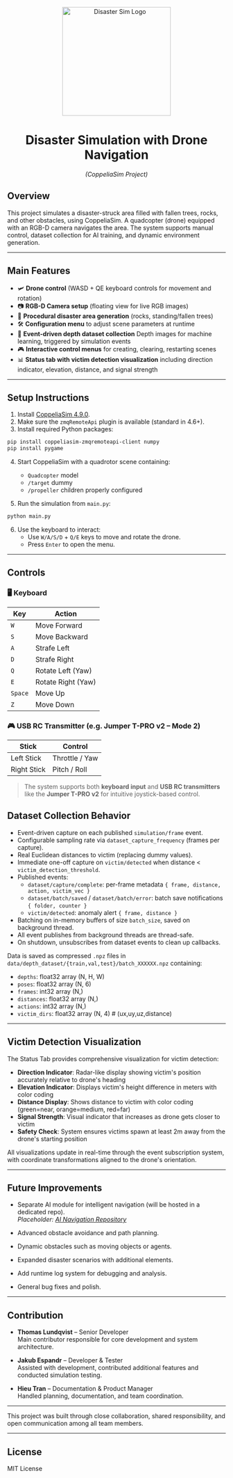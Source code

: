 <p align="center">
  <a href="https://i.imghippo.com/files/snk6965sI.png">
    <img src="https://i.imghippo.com/files/snk6965sI.png" alt="Disaster Sim Logo" width="250"/>
  </a>
</p>

<h1 align="center">Disaster Simulation with Drone Navigation</h1>
<p align="center"><em>(CoppeliaSim Project)</em></p>

## Overview

This project simulates a disaster-struck area filled with fallen trees, rocks, and other obstacles, using CoppeliaSim. 
A quadcopter (drone) equipped with an RGB-D camera navigates the area. 
The system supports manual control, dataset collection for AI training, and dynamic environment generation.

---

## Main Features

- 🛩️ **Drone control** (WASD + QE keyboard controls for movement and rotation)
- 📷 **RGB-D Camera setup** (floating view for live RGB images)
- 🌳 **Procedural disaster area generation** (rocks, standing/fallen trees)
- 🛠️ **Configuration menu** to adjust scene parameters at runtime
- 🧠 **Event-driven depth dataset collection** Depth images for machine learning, triggered by simulation events
- 🎮 **Interactive control menus** for creating, clearing, restarting scenes
- 📊 **Status tab with victim detection visualization** including direction indicator, elevation, distance, and signal strength

---

## Setup Instructions

1. Install [CoppeliaSim 4.9.0](https://www.coppeliarobotics.com/downloads.html).
2. Make sure the `zmqRemoteApi` plugin is available (standard in 4.6+).
3. Install required Python packages:

```bash
pip install coppeliasim-zmqremoteapi-client numpy
pip install pygame
```

4. Start CoppeliaSim with a quadrotor scene containing:
   - `Quadcopter` model
   - `/target` dummy
   - `/propeller` children properly configured

5. Run the simulation from `main.py`:

```bash
python main.py
```

6. Use the keyboard to interact:
   - Use `W/A/S/D` + `Q/E` keys to move and rotate the drone.
   - Press `Enter` to open the menu.
---

## Controls

### 🖥️ Keyboard

| Key     | Action             |
|---------|--------------------|
| `W`     | Move Forward       |
| `S`     | Move Backward      |
| `A`     | Strafe Left        |
| `D`     | Strafe Right       |
| `Q`     | Rotate Left (Yaw)  |
| `E`     | Rotate Right (Yaw) |
| `Space` | Move Up            |
| `Z`     | Move Down          |

### 🎮 USB RC Transmitter (e.g. Jumper T-PRO v2 – Mode 2)

| Stick            | Control           |
|------------------|-------------------|
| Left Stick       | Throttle / Yaw    |
| Right Stick      | Pitch / Roll      |

> The system supports both **keyboard input** and **USB RC transmitters** like the **Jumper T-PRO v2** for intuitive joystick-based control.


## Dataset Collection Behavior

- Event-driven capture on each published `simulation/frame` event.
- Configurable sampling rate via `dataset_capture_frequency` (frames per capture).
- Real Euclidean distances to victim (replacing dummy values).
- Immediate one-off capture on `victim/detected` when distance < `victim_detection_threshold`.
- Published events:
  - `dataset/capture/complete`: per-frame metadata `{ frame, distance, action, victim_vec }`
  - `dataset/batch/saved` / `dataset/batch/error`: batch save notifications `{ folder, counter }`
  - `victim/detected`: anomaly alert `{ frame, distance }`
- Batching on in-memory buffers of size `batch_size`, saved on background thread.
- All event publishes from background threads are thread-safe.
- On shutdown, unsubscribes from dataset events to clean up callbacks.

Data is saved as compressed `.npz` files in `data/depth_dataset/{train,val,test}/batch_XXXXXX.npz` containing:
  - `depths`: float32 array (N, H, W)
  - `poses`: float32 array (N, 6)
  - `frames`: int32 array (N,)
  - `distances`: float32 array (N,)
  - `actions`: int32 array (N,)
  - `victim_dirs`: float32 array (N, 4)  # (ux,uy,uz,distance)

---

## Victim Detection Visualization

The Status Tab provides comprehensive visualization for victim detection:

- **Direction Indicator**: Radar-like display showing victim's position accurately relative to drone's heading
- **Elevation Indicator**: Displays victim's height difference in meters with color coding
- **Distance Display**: Shows distance to victim with color coding (green=near, orange=medium, red=far)
- **Signal Strength**: Visual indicator that increases as drone gets closer to victim
- **Safety Check**: System ensures victims spawn at least 2m away from the drone's starting position

All visualizations update in real-time through the event subscription system, with coordinate transformations aligned to the drone's orientation.

---

## Future Improvements

- Separate AI module for intelligent navigation (will be hosted in a dedicated repo).  
  *Placeholder: [AI Navigation Repository](https://github.com/your-org/ai-navigation-system)*

- Advanced obstacle avoidance and path planning.
- Dynamic obstacles such as moving objects or agents.
- Expanded disaster scenarios with additional elements.
- Add runtime log system for debugging and analysis.
- General bug fixes and polish.

---

## Contribution

- **Thomas Lundqvist** – Senior Developer  
  Main contributor responsible for core development and system architecture.

- **Jakub Espandr** – Developer & Tester  
  Assisted with development, contributed additional features and conducted simulation testing.

- **Hieu Tran** – Documentation & Product Manager  
  Handled planning, documentation, and team coordination.

---

This project was built through close collaboration, shared responsibility, and open communication among all team members.

---

## License

MIT License
